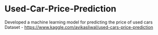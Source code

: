 # Used-Car-Price-Prediction
Developed a machine learning model for predicting the price of used cars 
Dataset - https://www.kaggle.com/avikasliwal/used-cars-price-prediction

